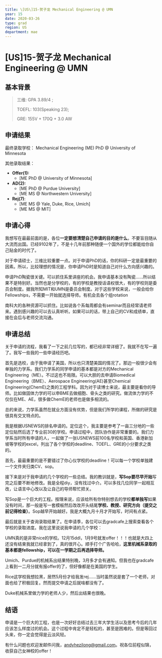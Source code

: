 ```yaml
---
title: \[US\]15-贺子龙 Mechanical Engineering @ UMN
year: 15
date: 2020-03-26
type: grad
region: US
department: mae
---
```


# \[US\]15-贺子龙 Mechanical Engineering @ UMN

## 基本背景

> 三维: GPA 3.89/4 ;
>
> TOEFL: 103\(Speaking 23\);
>
> GRE: 155V + 170Q + 3.0 AW

## 申请结果

最终录取学校： Mechanical Engineering (ME) PhD @ University of Minnesota

其他录取结果：

- **Offer\(1\):**
  - \[ME PhD @ University of Minnesota\]
- **AD\(2\):**
  - \[ME PhD @ Purdue University\]
  - \[ME MS @ Northwestern University\]
- **Rej\(7\)**:
  - \[ME MS @ Yale, Duke, Rice, Umich\]
  - \[ME MS @ MIT\]

## 申请心得

我想写在最最前面的是，各位**一定要想清楚自己申请的目的是什么**。不要盲目随从大流而出国。已经9102年了，不是十几年前那种随便一个国外的学位都能给你自己贴金的时代了。

对于申请硕士，三维比较重要一点。对于申请PhD的话，你的科研一定是最重要的因素。所以，比较理想的情况是，你申请PhD时是知道自己对什么方向感兴趣的。

申请PhD陶瓷很关键。可以抓住系里讲座的机会。我申请基本没有陶瓷……所以结果不是特别好。当然也是分学校的，有的学校是教授话语权很大，有的学校则是委员会制度。据我所知MIT和UMN是委员会制度。对于这些学校来说，一般会给你Fellowships，不需要一开始就选择导师。有机会去各个组rotation

南科大的各种资源可以抓住。比如说各个系每周都会有seminar而且经常请老师来。遇到感兴趣的可以去认真听听。如果可以的话，带上自己的CV和成绩单，直接在会后与老师交流沟通。

## 申请总结

关于申请的流程，我看了一下之前几位写的，都已经非常详细了。我就不在写一遍了。我写一些我的一些申请经历吧。

首先是选校，由于我申请了美国，所以也只清楚美国的情况了。那边一般很少会有单独的力学系。我们力学系的同学申请的基本都是对方的Mechanical Engineering（ME）。不过这也不局限。可以大胆的去申请Biomedical Engineering（BME）、Aerospace Engineering(AE)甚至Chemical Engineering(ChemE)之类的工程学科。因为对于读博士来说，最主要是看你的导师。比如做固体力学的可以申BME去做细胞、骨头之类的研究。做流体力学的不仅仅在ME、AE，很多做ChemE的老师也是做多相流的。

总的来说，力学系虽然在就业方面没有优势，但是我们所学的课程，所做的研究是很具有交叉特点的。

我是根据USNEWS的排名申请的。定位这个，我主要是参考了一亩三分地的一些定位贴然后选了专业前30的学校。申请过程中，团队协作是非常重要的。我们力学系当时所有申请的人，一起做了一张USNEWS前100名学校和英国、香港新加坡等学校的excel，列出了各个学校的deadline、TOEFL、GRE的小分要求之类的。

首先，最最重要的是不要错过了你心仪学校的deadline！可以每一个学校单独建一个文件夹归类CV、sop。

接下来是对于我申请的几个学校的一些总结。我的教训就是，**写Sop要尽早开始**写完之后要不断地修改。我是全程diy，没有找过中介。可以多找几位同学一起相互改，让语言中心改以及让自己的导师帮忙把关。

写Sop是一个巨大的工程。按理来说，应该给所有你特别想去的学校**都单独写**如果没有时间，那一般是写一套模板然后改改开头结尾**学校、教授、研究方向（提交之前记得检查）**。Sop越早开始越好。我是大概九月十月才开始写，时间有点紧。

最后就是关于查询录取结果了。在申请季，各位可以去gradcafe上搜索查看各个学校的录取进度。我在这里说说我申请的几个学校：

UMN真的是非常nice的学校。12月15ddl，1月9号就发offer！！！也就是大四上还没有结束我就已经拿到了，真的很开心。顺手打个广告哈哈，**这里机械系录取的基本都是fellowship，可以在一学期之后再选择导师。**

Umich、Purdue的机械系出结果特别晚，3月多才会有通知。但我也在gradcafe上看到一二月分就有报offer的了，但好像都是在美国的学生。

Rice这学校我想拉黑，居然5月份才给我发rej……当时虽然说是套了一个老师，对面也给了积极回复。然而提交申请之后就啥都没有了。

Duke机械系里做力学的老师人少，然后出结果也很晚。

## 结语

申请是一个巨大的工程，也是一次好好总结过去三年大学生活以及思考今后的几年应该怎么样度过的机会。这个过程中肯定不是轻松的，甚至是困难的。但是等回过头来，你一定会觉得是云淡风轻。

有什么问题也欢迎发邮件问我，andyhezilong@gmail.com。祝各位前程似锦，收获自己女神校的offer！
